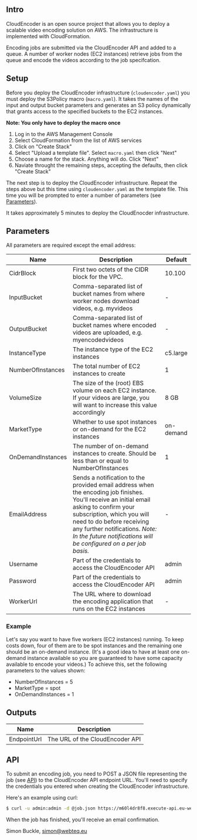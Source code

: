 ## Intro

CloudEncoder is an open source project that allows you to deploy a scalable video encoding solution on AWS.
The infrastructure is implemented with CloudFormation.

Encoding jobs are submitted via the CloudEncoder API and added to a queue. A number of worker nodes (EC2 instances) retrieve jobs from the queue and encode the videos according to the job specifcation. 

## Setup

Before you deploy the CloudEncoder infrastructure (`cloudencoder.yaml`) you must deploy the S3Policy macro (`macro.yaml`). It takes the names of the input and output bucket parameters and generates an S3 policy dynamically that grants access to the specified buckets to the EC2 instances.

**Note: You only have to deploy the macro once**

1. Log in to the AWS Management Console
2. Select CloudFormation from the list of AWS services
3. Click on "Create Stack"
4. Select "Upload a template file". Select `macro.yaml` then click "Next"
5. Choose a name for the stack. Anything will do. Click "Next"
6. Naviate throught the remaining steps, accepting the defaults, then click "Create Stack"

The next step is to deploy the CloudEncoder infrastructure. Repeat the steps above but this time using `cloudencoder.yaml` as the template file. This time you will be prompted to enter a number of parameters (see [Parameters](#parameters)).

It takes approximately 5 minutes to deploy the CloudEnocder infrastructure.

## Parameters

All parameters are required except the email address:

| Name | Description | Default |
|---|---|---|
| CidrBlock | First two octets of the CIDR block for the VPC. | 10.100 |
| InputBucket | Comma-separated list of bucket names from where worker nodes download videos, e.g. myvideos | - |
| OutputBucket | Comma-separated list of bucket names where encoded videos are uploaded, e.g. myencodedvideos | - |
| InstanceType | The instance type of the EC2 instances | c5.large |
| NumberOfInstances | The total number of EC2 instances to create | 1 | 
| VolumeSize | The size of the (root) EBS volume on each EC2 instance. If your videos are large, you will want to increase this value accordingly | 8 GB |
| MarketType | Whether to use spot instances or on-demand for the EC2 instances | on-demand |
| OnDemandInstances | The number of on-demand instances to create. Should be less than or equal to NumberOfInstances | 1 |
| EmailAddress| Sends a notification to the provided email address when the encoding job finishes. You'll receive an initial email asking to confirm your subscription, which you will need to do before receiving any further notifications. *Note: In the future notifications will be configured on a per job basis.*| - |
| Username | Part of the credentials to access the CloudEncoder API | admin |
| Password | Part of the credentials to access the CloudEncoder API | admin |
| WorkerUrl | The URL where to download the encoding application that runs on the EC2 instances | - |

### Example

Let's say you want to have five workers (EC2 instances) running. To keep costs down, four of them are to be spot instances and the remaining one should be an on-demand instance. (It's a good idea to have at least one on-demand instance available so you are guaranteed to have some capacity available to encode your videos.) To achieve this, set the following parameters to the values shown:

* NumberOfInstances = 5
* MarketType  = spot
* OnDemandInstances = 1

## Outputs

| Name | Description | 
|--|--|
| EndpointUrl | The URL of the CloudEncoder API |

## API

To submit an encoding job, you need to POST a JSON file representing the job (see [API](https://github.com/cloudencoder/infra/wiki/API)) to the CloudEncoder API endpoint URL. You'll need to specify the credentials you entered when creating the CloudEncoder infrastructure.

Here's an example using curl:

```bash
$ curl -u admin:admin -d @job.json https://m60l4dr8f8.execute-api.eu-west-2.amazonaws.com/v1/job
```
When the job has finished, you'll receive an email confirmation.


Simon Buckle, simon@webteq.eu

